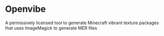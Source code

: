 # Openvibe

A permissively licensed tool to generate Minecraft vibrant texture packages that uses ImageMagick to generate MER files